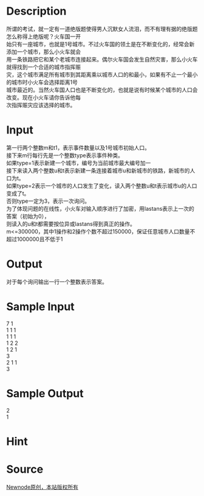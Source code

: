 
# Description

<div class="content"><div>所谓的考试，就一定有一道绝版题使得男人沉默女人流泪，而不有理有据的绝版题怎么称得上绝版呢？火车国一开</div>
<div>始只有一座城市，也就是1号城市。不过火车国的领土是在不断变化的，经常会新添加一个城市，那么小火车就会</div>
<div>用一条铁路把它和某个老城市连接起来。偶尔火车国会发生自然灾害，那么小火车就得找到一个合适的城市指挥赈</div>
<div>灾，这个城市满足所有城市到其距离乘以城市人口的和最小，如果有不止一个最小的城市时小火车会选择距离1号</div>
<div>城市最近的。当然火车国人口也是不断变化的，也就是说有时候某个城市的人口会改变。现在小火车请你告诉他每</div>
<div>次指挥赈灾应该选择的城市。</div>
<p></p></div>

# Input

<div class="content"><div>第一行两个整数m和t1，表示事件数量以及1号城市初始人口。</div>
<div>接下来m行每行先是一个整数type表示事件种类。</div>
<div>如果type=1表示新建一个城市，编号为当前城市最大编号加一</div>
<div>接下来读入两个整数u和t表示新建一条连接着城市u和新城市的铁路，新城市的人口为t。</div>
<div>如果type=2表示一个城市的人口发生了变化，读入两个整数u和t表示城市u的人口变成了t。</div>
<div>否则type一定为3，表示一次询问。</div>
<div>为了体现问题的在线性，小火车对输入顺序进行了加密，用lastans表示上一次的答案（初始为0），</div>
<div>则读入的u和t都需要按位异或lastans得到真正的操作。</div>
<div>m&lt;=300000，其中1操作和2操作个数不超过150000，保证任意城市人口数量不超过1000000且不低于1</div>
<p></p></div>

# Output

<div class="content"><div>对于每个询问输出一行一个整数表示答案。</div>
<p></p></div>

# Sample Input

<div class="content"><span class="sampledata">7 1<br/>
1 1 1<br/>
1 1 1<br/>
1 2 2<br/>
1 2 1<br/>
3<br/>
2 1 1<br/>
3</span></div>

# Sample Output

<div class="content"><span class="sampledata">2<br/>
1</span></div>

# Hint

<div class="content"><p></p></div>

# Source

<div class="content"><p><a href="problemset.php?search=Newnode原创，本站版权所有">Newnode原创，本站版权所有</a></p></div>

